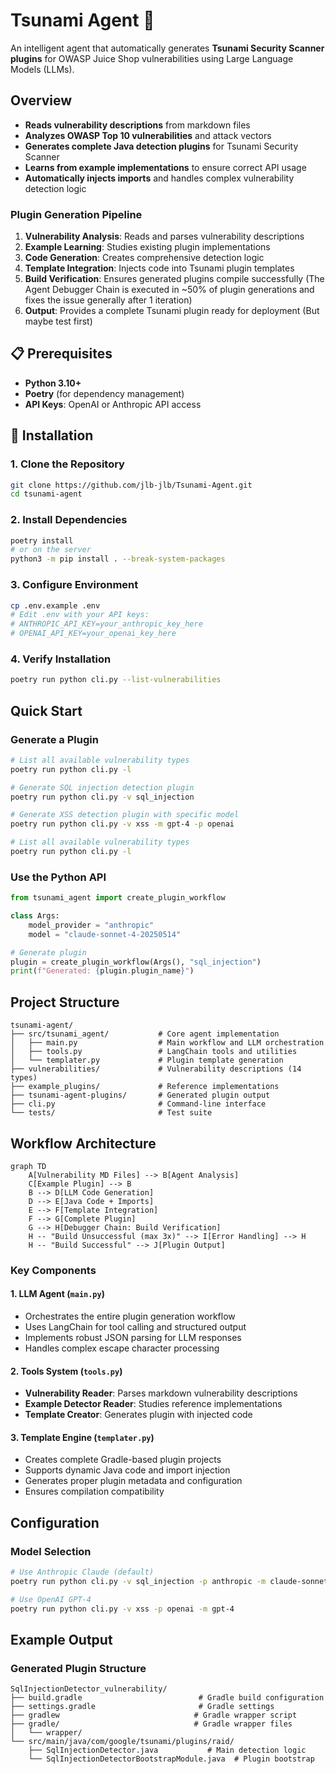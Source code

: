 # Tsunami Agent 🌊

An intelligent agent that automatically generates **Tsunami Security Scanner plugins** for OWASP Juice Shop vulnerabilities using Large Language Models (LLMs).

## Overview
- **Reads vulnerability descriptions** from markdown files
- **Analyzes OWASP Top 10 vulnerabilities** and attack vectors
- **Generates complete Java detection plugins** for Tsunami Security Scanner
- **Learns from example implementations** to ensure correct API usage
- **Automatically injects imports** and handles complex vulnerability detection logic

### Plugin Generation Pipeline
1. **Vulnerability Analysis**: Reads and parses vulnerability descriptions
2. **Example Learning**: Studies existing plugin implementations
3. **Code Generation**: Creates comprehensive detection logic
4. **Template Integration**: Injects code into Tsunami plugin templates
5. **Build Verification**: Ensures generated plugins compile successfully (The Agent Debugger Chain is executed in ~50% of plugin generations and fixes the issue generally after 1 iteration)
6. **Output**: Provides a complete Tsunami plugin ready for deployment (But maybe test first)

## 📋 Prerequisites

- **Python 3.10+**
- **Poetry** (for dependency management)
- **API Keys**: OpenAI or Anthropic API access

## 🔧 Installation

### 1. Clone the Repository
```bash
git clone https://github.com/jlb-jlb/Tsunami-Agent.git
cd tsunami-agent
```

### 2. Install Dependencies
```bash
poetry install
# or on the server
python3 -m pip install . --break-system-packages
```

### 3. Configure Environment
```bash
cp .env.example .env
# Edit .env with your API keys:
# ANTHROPIC_API_KEY=your_anthropic_key_here
# OPENAI_API_KEY=your_openai_key_here
```

### 4. Verify Installation
```bash
poetry run python cli.py --list-vulnerabilities
```

## Quick Start

### Generate a Plugin

```bash
# List all available vulnerability types
poetry run python cli.py -l

# Generate SQL injection detection plugin 
poetry run python cli.py -v sql_injection

# Generate XSS detection plugin with specific model
poetry run python cli.py -v xss -m gpt-4 -p openai

# List all available vulnerability types
poetry run python cli.py -l
```

### Use the Python API
```python
from tsunami_agent import create_plugin_workflow

class Args:
    model_provider = "anthropic"
    model = "claude-sonnet-4-20250514"

# Generate plugin
plugin = create_plugin_workflow(Args(), "sql_injection")
print(f"Generated: {plugin.plugin_name}")
```

## Project Structure

```
tsunami-agent/
├── src/tsunami_agent/           # Core agent implementation
│   ├── main.py                  # Main workflow and LLM orchestration
│   ├── tools.py                 # LangChain tools and utilities
│   └── templater.py             # Plugin template generation
├── vulnerabilities/             # Vulnerability descriptions (14 types)
├── example_plugins/             # Reference implementations
├── tsunami-agent-plugins/       # Generated plugin output
├── cli.py                       # Command-line interface
└── tests/                       # Test suite
```

## Workflow Architecture

```mermaid
graph TD
    A[Vulnerability MD Files] --> B[Agent Analysis]
    C[Example Plugin] --> B
    B --> D[LLM Code Generation]
    D --> E[Java Code + Imports]
    E --> F[Template Integration]
    F --> G[Complete Plugin]
    G --> H[Debugger Chain: Build Verification]
    H -- "Build Unsuccessful (max 3x)" --> I[Error Handling] --> H
    H -- "Build Successful" --> J[Plugin Output]

```

### Key Components

#### 1. **LLM Agent** (`main.py`)
- Orchestrates the entire plugin generation workflow
- Uses LangChain for tool calling and structured output
- Implements robust JSON parsing for LLM responses
- Handles complex escape character processing

#### 2. **Tools System** (`tools.py`)
- **Vulnerability Reader**: Parses markdown vulnerability descriptions
- **Example Detector Reader**: Studies reference implementations
- **Template Creator**: Generates plugin with injected code

#### 3. **Template Engine** (`templater.py`)
- Creates complete Gradle-based plugin projects
- Supports dynamic Java code and import injection
- Generates proper plugin metadata and configuration
- Ensures compilation compatibility

## Configuration

### Model Selection
```bash
# Use Anthropic Claude (default)
poetry run python cli.py -v sql_injection -p anthropic -m claude-sonnet-4-20250514

# Use OpenAI GPT-4
poetry run python cli.py -v xss -p openai -m gpt-4
```


## Example Output

### Generated Plugin Structure
```
SqlInjectionDetector_vulnerability/
├── build.gradle                          # Gradle build configuration
├── settings.gradle                       # Gradle settings  
├── gradlew                              # Gradle wrapper script
├── gradle/                              # Gradle wrapper files
│   └── wrapper/
└── src/main/java/com/google/tsunami/plugins/raid/
    ├── SqlInjectionDetector.java           # Main detection logic
    └── SqlInjectionDetectorBootstrapModule.java  # Plugin bootstrap